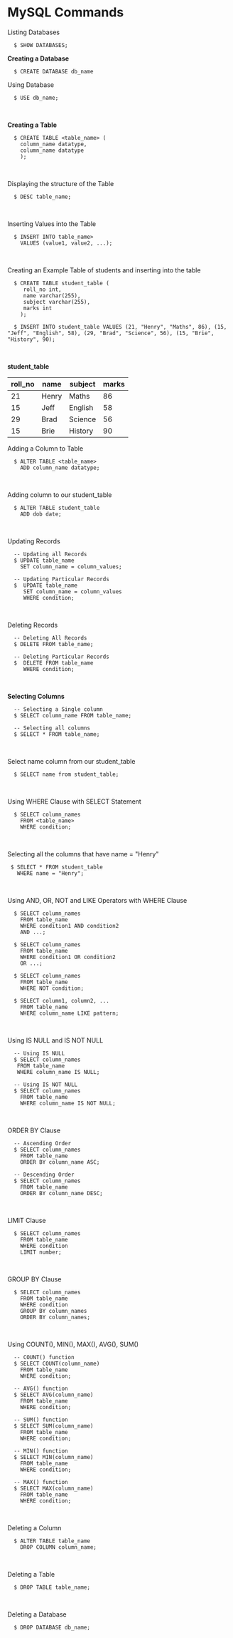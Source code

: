 # MySQL Commands 

Listing Databases
```mysql 
  $ SHOW DATABASES;
```

**Creating a Database**
```mysql
  $ CREATE DATABASE db_name
```

Using Database 
```mysql
  $ USE db_name;
```
<br>


**Creating a Table** 
```mysql
  $ CREATE TABLE <table_name> (
    column_name datatype,
    column_name datatype
    );
```
<br>


Displaying the structure of the Table 
```mysql
  $ DESC table_name;
```
<br>


Inserting Values into the Table
```mysql
  $ INSERT INTO table_name>
    VALUES (value1, value2, ...);
```
<br>


Creating an Example Table of students and inserting into the table 
```mysql
  $ CREATE TABLE student_table (
     roll_no int,
     name varchar(255),
     subject varchar(255),
     marks int        
    );

  $ INSERT INTO student_table VALUES (21, "Henry", "Maths", 86), (15, "Jeff", "English", 58), (29, "Brad", "Science", 56), (15, "Brie", "History", 90);
```
<br>


**student_table**

 | roll_no | name  | subject | marks |
 | ------- | ----  | ------- | ----- |
 |    21   | Henry |  Maths  |   86  |
 |    15   | Jeff  | English |   58  |
 |    29   | Brad  | Science |   56  |
 |    15   | Brie  | History |   90  |


Adding a Column to Table
```mysql
  $ ALTER TABLE <table_name> 
    ADD column_name datatype;
```
<br>


Adding column to our student_table 
```mysql
  $ ALTER TABLE student_table 
    ADD dob date;
```
<br>


Updating Records 
```mysql
  -- Updating all Records 
  $ UPDATE table_name
    SET column_name = column_values;

  -- Updating Particular Records
  $  UPDATE table_name
     SET column_name = column_values
     WHERE condition;
```
<br>


Deleting Records 
```mysql
  -- Deleting All Records 
  $ DELETE FROM table_name;

  -- Deleting Particular Records
  $  DELETE FROM table_name
     WHERE condition;
```
<br>


**Selecting Columns**
```mysql
  -- Selecting a Single column 
  $ SELECT column_name FROM table_name;

  -- Selecting all columns
  $ SELECT * FROM table_name;
```
<br>


Select name column from our student_table 
```mysql
  $ SELECT name from student_table;
```
<br>



Using WHERE Clause with SELECT Statement
```mysql
  $ SELECT column_names
    FROM <table_name> 
    WHERE condition;
```
<br>


Selecting all the columns that have name = "Henry"
```mysql
 $ SELECT * FROM student_table 
   WHERE name = "Henry";
```
<br>


Using AND, OR, NOT and LIKE Operators with WHERE Clause 
```mysql
  $ SELECT column_names
    FROM table_name
    WHERE condition1 AND condition2    
    AND ...;

  $ SELECT column_names
    FROM table_name
    WHERE condition1 OR condition2 
    OR ...;

  $ SELECT column_names
    FROM table_name
    WHERE NOT condition;

  $ SELECT column1, column2, ...
    FROM table_name
    WHERE column_name LIKE pattern;
```
<br>


Using IS NULL and IS NOT NULL
```mysql
  -- Using IS NULL
  $ SELECT column_names
   FROM table_name
   WHERE column_name IS NULL;

  -- Using IS NOT NULL
  $ SELECT column_names
    FROM table_name
    WHERE column_name IS NOT NULL;
```
<br>


ORDER BY Clause 
```mysql
  -- Ascending Order
  $ SELECT column_names
    FROM table_name
    ORDER BY column_name ASC;

  -- Descending Order 
  $ SELECT column_names
    FROM table_name
    ORDER BY column_name DESC;
```
<br>


LIMIT Clause 
```mysql
  $ SELECT column_names
    FROM table_name 
    WHERE condition
    LIMIT number;
```
<br>


GROUP BY Clause 
```mysql
  $ SELECT column_names
    FROM table_name
    WHERE condition
    GROUP BY column_names
    ORDER BY column_names;
```
<br>


Using COUNT(), MIN(), MAX(), AVG(), SUM() 
```mysql
  -- COUNT() function
  $ SELECT COUNT(column_name)
    FROM table_name
    WHERE condition;

  -- AVG() function
  $ SELECT AVG(column_name)
    FROM table_name
    WHERE condition;

  -- SUM() function 
  $ SELECT SUM(column_name)
    FROM table_name
    WHERE condition;

  -- MIN() function
  $ SELECT MIN(column_name)
    FROM table_name
    WHERE condition;

  -- MAX() function 
  $ SELECT MAX(column_name)
    FROM table_name
    WHERE condition;
```
<br>


Deleting a Column
```mysql
  $ ALTER TABLE table_name
    DROP COLUMN column_name;
```
<br>


Deleting a Table 
```mysql
  $ DROP TABLE table_name;
```
<br>


Deleting a Database
```mysql
  $ DROP DATABASE db_name;
```
<br>